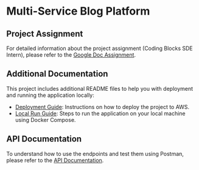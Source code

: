 # **Multi-Service Blog Platform**


## **Project Assignment**

For detailed information about the project assignment (Coding Blocks SDE Intern), please refer to the [Google Doc Assignment](https://docs.google.com/document/d/1lLiBLcsQXYmlod_NXPPsKzc1r2Kf4oNedYdVj2BkdEM).



## **Additional Documentation**

This project includes additional README files to help you with deployment and running the application locally:

- [Deployment Guide](./deploymentGuide.md): Instructions on how to deploy the project to AWS.
- [Local Run Guide](./localRunApp.md): Steps to run the application on your local machine using Docker Compose.



## **API Documentation**

To understand how to use the endpoints and test them using Postman, please refer to the [API Documentation](https://documenter.getpostman.com/view/31853383/2sAYJ9AdsB).

